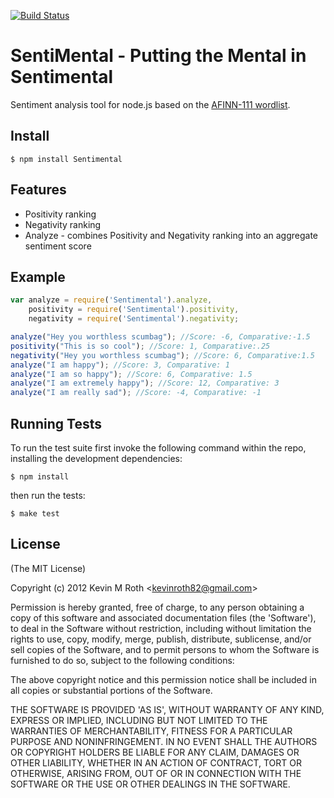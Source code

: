 [![Build Status](https://secure.travis-ci.org/thinkroth/Sentimental.png)](http://travis-ci.org/thinkroth/Sentimental)
# SentiMental - Putting the Mental in Sentimental
      
  Sentiment analysis tool for node.js based on the [AFINN-111 wordlist](http://www2.imm.dtu.dk/pubdb/views/publication_details.php?id=6010).
  
## Install
    $ npm install Sentimental

## Features

  * Positivity ranking
  * Negativity ranking
  * Analyze - combines Positivity and Negativity ranking into an aggregate sentiment score

## Example
```js
var analyze = require('Sentimental').analyze,
    positivity = require('Sentimental').positivity,
    negativity = require('Sentimental').negativity;

analyze("Hey you worthless scumbag"); //Score: -6, Comparative:-1.5
positivity("This is so cool"); //Score: 1, Comparative:.25
negativity("Hey you worthless scumbag"); //Score: 6, Comparative:1.5
analyze("I am happy"); //Score: 3, Comparative: 1
analyze("I am so happy"); //Score: 6, Comparative: 1.5
analyze("I am extremely happy"); //Score: 12, Comparative: 3
analyze("I am really sad"); //Score: -4, Comparative: -1
```



## Running Tests

To run the test suite first invoke the following command within the repo, installing the development dependencies:

    $ npm install

then run the tests:

    $ make test



## License 

(The MIT License)

Copyright (c) 2012 Kevin M Roth &lt;kevinroth82@gmail.com&gt;

Permission is hereby granted, free of charge, to any person obtaining
a copy of this software and associated documentation files (the
'Software'), to deal in the Software without restriction, including
without limitation the rights to use, copy, modify, merge, publish,
distribute, sublicense, and/or sell copies of the Software, and to
permit persons to whom the Software is furnished to do so, subject to
the following conditions:

The above copyright notice and this permission notice shall be
included in all copies or substantial portions of the Software.

THE SOFTWARE IS PROVIDED 'AS IS', WITHOUT WARRANTY OF ANY KIND,
EXPRESS OR IMPLIED, INCLUDING BUT NOT LIMITED TO THE WARRANTIES OF
MERCHANTABILITY, FITNESS FOR A PARTICULAR PURPOSE AND NONINFRINGEMENT.
IN NO EVENT SHALL THE AUTHORS OR COPYRIGHT HOLDERS BE LIABLE FOR ANY
CLAIM, DAMAGES OR OTHER LIABILITY, WHETHER IN AN ACTION OF CONTRACT,
TORT OR OTHERWISE, ARISING FROM, OUT OF OR IN CONNECTION WITH THE
SOFTWARE OR THE USE OR OTHER DEALINGS IN THE SOFTWARE.
